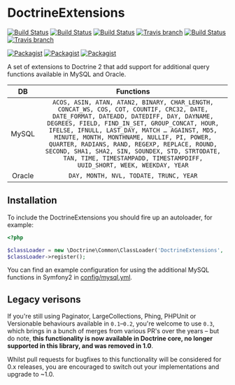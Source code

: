 DoctrineExtensions
==================

[![Build Status](https://img.shields.io/badge/branch-master-blue.svg)](https://github.com/beberlei/DoctrineExtensions/tree/master)
[![Build Status](https://travis-ci.org/beberlei/DoctrineExtensions.svg?branch=master)](https://travis-ci.org/beberlei/DoctrineExtensions)
[![Build Status](https://img.shields.io/badge/version-0.3-orange.svg)](https://github.com/beberlei/DoctrineExtensions/tree/0.3)
[![Travis branch](https://img.shields.io/travis/beberlei/DoctrineExtensions/0.3.svg)](https://travis-ci.org/beberlei/DoctrineExtensions)
[![Build Status](https://img.shields.io/badge/version-1.0-orange.svg)](https://github.com/beberlei/DoctrineExtensions/tree/1.0)
[![Travis branch](https://img.shields.io/travis/beberlei/DoctrineExtensions/1.0.svg)](https://travis-ci.org/beberlei/DoctrineExtensions)

[![Packagist](https://img.shields.io/packagist/dd/beberlei/DoctrineExtensions.svg)](https://packagist.org/packages/beberlei/DoctrineExtensions)
[![Packagist](https://img.shields.io/packagist/dm/beberlei/DoctrineExtensions.svg)](https://packagist.org/packages/beberlei/DoctrineExtensions)
[![Packagist](https://img.shields.io/packagist/dt/beberlei/DoctrineExtensions.svg)](https://packagist.org/packages/beberlei/DoctrineExtensions)

A set of extensions to Doctrine 2 that add support for additional query
functions available in MySQL and Oracle.

|DB|Functions|
|:----------------:|:----------------:|
| MySQL | `ACOS, ASIN, ATAN, ATAN2, BINARY, CHAR_LENGTH, CONCAT_WS, COS, COT, COUNTIF, CRC32, DATE, DATE_FORMAT, DATEADD, DATEDIFF, DAY, DAYNAME, DEGREES, FIELD, FIND_IN_SET, GROUP_CONCAT, HOUR, IFELSE, IFNULL, LAST_DAY, MATCH … AGAINST, MD5, MINUTE, MONTH, MONTHNAME, NULLIF, PI, POWER, QUARTER, RADIANS, RAND, REGEXP, REPLACE, ROUND, SECOND, SHA1, SHA2, SIN, SOUNDEX, STD, STRTODATE, TAN, TIME, TIMESTAMPADD, TIMESTAMPDIFF, UUID_SHORT, WEEK, WEEKDAY, YEAR` |
| Oracle | `DAY, MONTH, NVL, TODATE, TRUNC, YEAR` |

Installation
------------

To include the DoctrineExtensions you should fire up an autoloader, for example:

```php
<?php

$classLoader = new \Doctrine\Common\ClassLoader('DoctrineExtensions', '/path/to/extensions');
$classLoader->register();
```

You can find an example configuration for using the additional MySQL functions
in Symfony2 in [config/mysql.yml](config/mysql.yml).


Legacy verisons
---------------

If you're still using Paginator, LargeCollections, Phing, PHPUnit or Versionable
behaviours available in `0.1`–`0.2`, you're welcome to use `0.3`, which brings
in a bunch of merges from various PR's over the years – but do note, **this
functionality is now available in Doctrine core, no longer supported in this
library, and was removed in 1.0**.

Whilst pull requests for bugfixes to this functionality will be considered for
0.x releases, you are encouraged to switch out your implementations and upgrade
to ~1.0.
